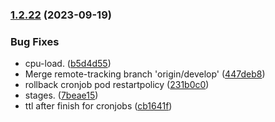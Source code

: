 
### [1.2.22](https://github.com/mogenius/punq/compare/v1.2.21...v1.2.22) (2023-09-19)


### Bug Fixes

* cpu-load. ([b5d4d55](https://github.com/mogenius/punq/commit/b5d4d55df49e0002a73e2196ddb68164724d85ca))
* Merge remote-tracking branch 'origin/develop' ([447deb8](https://github.com/mogenius/punq/commit/447deb8e5d7e41bc4a8855566f7283821b50689d))
* rollback cronjob pod restartpolicy ([231b0c0](https://github.com/mogenius/punq/commit/231b0c0783eadd1b4aa09de2971fcc89e6ebecef))
* stages. ([7beae15](https://github.com/mogenius/punq/commit/7beae1543b9caa0d1509f0b7f3204064294d5186))
* ttl after finish for cronjobs ([cb1641f](https://github.com/mogenius/punq/commit/cb1641f3f14628d63144f3b16a381e296fa5c25a))
